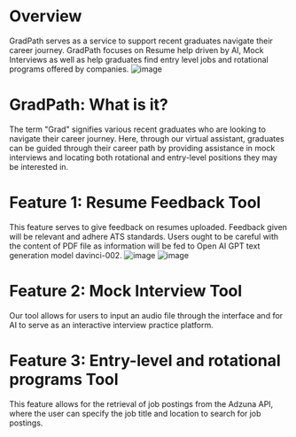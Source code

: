# Overview
GradPath serves as a service to support recent graduates navigate their career journey. GradPath focuses on Resume help driven by AI, Mock Interviews as well as help graduates find entry level jobs and rotational programs offered by companies.
                                         ![image](https://github.com/Karabo100/GradPath/assets/127797943/3a387634-582a-4bdd-8ceb-aab380ab5d2c) 
# GradPath: What is it?
The term "Grad" signifies various recent graduates who are looking to navigate their career journey. Here, through our virtual assistant, graduates can be guided through their career path by providing assistance in mock interviews and locating both rotational and entry-level positions they may be interested in. 

# Feature 1: Resume Feedback Tool
This feature serves to give feedback on resumes uploaded. Feedback given will be relevant and adhere ATS standards. Users ought to be careful with the content of PDF file as information will be fed to Open AI GPT text generation model davinci-002. 
![image](https://github.com/Karabo100/GradPath/assets/127797943/655909a3-df46-4f1c-bb15-4bd7b040e80d)
![image](https://github.com/Karabo100/GradPath/assets/127797943/46a16f63-0058-4cd4-89a1-697bf7508b76)

# Feature 2: Mock Interview Tool
Our tool allows for users to input an audio file through the interface and for AI to serve as an interactive interview practice platform. 

# Feature 3: Entry-level and rotational programs Tool
This feature allows for the retrieval of job postings from the Adzuna API, where the user can specify the job title and location to search for job postings. 
